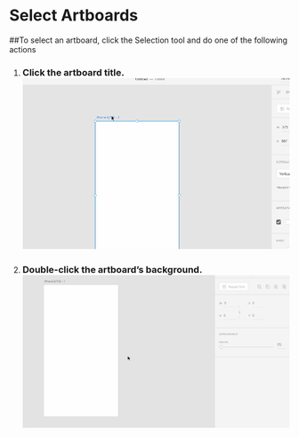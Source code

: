# **Select Artboards**

##To select an artboard, click the Selection tool and do one of the following actions

1. ### Click the artboard title. ![](../images/pilot-05/select-artboard-title.gif)

2. ### Double-click the artboard’s background. ![](../images/pilot-05/doubleclick-artboard-background.gif)

